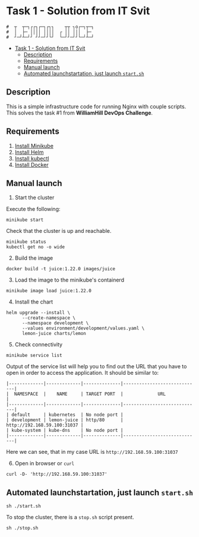 Task 1 - Solution from IT Svit
===

```
#  ┬  ┬─┐┌┌┐┌─┐┌┐┐    ┬┬ ┐o┌─┐┬─┐
#  │  ├─ ││││ ││││  ┌ ││ │││  ├─ 
#  ┘─┘┴─┘┘ ┘┘─┘┘└┘  └─┘┘─┘┘└─┘┴─┘
```

- [Task 1 - Solution from IT Svit](#task-1---solution-from-it-svit)
  - [Description](#description)
  - [Requirements](#requirements)
  - [Manual launch](#manual-launch)
  - [Automated launchstartation, just launch `start.sh`](#automated-launchstartation-just-launch-startsh)

## Description

This is a simple infrastructure code for running Nginx with couple scripts. This solves the task #1 from **WilliamHill DevOps Challenge**.

## Requirements

1. [Install Minikube](https://minikube.sigs.k8s.io/docs/start/)
2. [Install Helm](https://helm.sh/docs/intro/install/)
3. [Install kubectl](https://kubernetes.io/docs/tasks/tools/)
4. [Install Docker](https://docs.docker.com/engine/install/)

## Manual launch

1. Start the cluster
  
  Execute the following:

  ```shell
  minikube start
  ```

  Check that the cluster is up and reachable.

  ```shell
  minikube status
  kubectl get no -o wide
  ```

2. Build the image

  ```shell
  docker build -t juice:1.22.0 images/juice
  ```

3. Load the image to the minikube's containerd

  ```shell
  minikube image load juice:1.22.0
  ```

4. Install the chart

  ```shell
  helm upgrade --install \
		--create-namespace \
		--namespace development \
		--values environment/development/values.yaml \
		lemon-juice charts/lemon
  ```

5. Check connectivity

  ```shell
  minikube service list
  ```

  Output of the service list will help you to find out the URL that you have to open in order to access the application. It should be similar to:

  ```
  |-------------|-------------|--------------|-----------------------------|
  |  NAMESPACE  |    NAME     | TARGET PORT  |             URL             |
  |-------------|-------------|--------------|-----------------------------|
  | default     | kubernetes  | No node port |
  | development | lemon-juice | http/80      | http://192.168.59.100:31037 |
  | kube-system | kube-dns    | No node port |
  |-------------|-------------|--------------|-----------------------------|
  ```

  Here we can see, that in my case URL is `http://192.168.59.100:31037`

6. Open in browser or `curl`

  ```shell
  curl -D- 'http://192.168.59.100:31037'
  ```

## Automated launchstartation, just launch `start.sh`

```shell
sh ./start.sh
```

To stop the cluster, there is a `stop.sh` script present.

```shell
sh ./stop.sh
```
